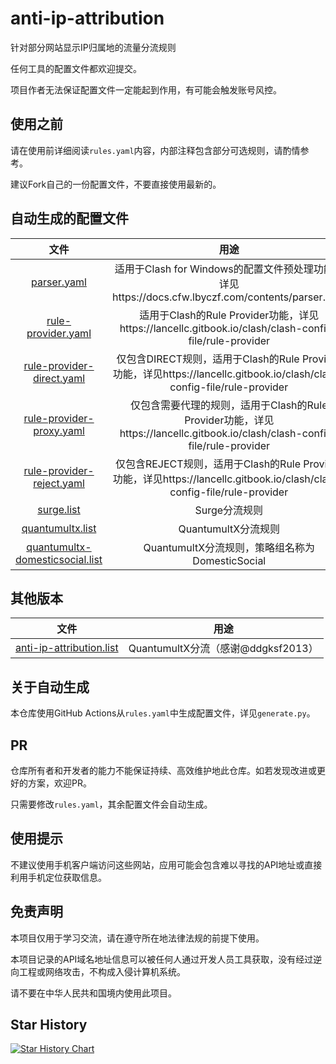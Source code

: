 # anti-ip-attribution
针对部分网站显示IP归属地的流量分流规则

任何工具的配置文件都欢迎提交。

项目作者无法保证配置文件一定能起到作用，有可能会触发账号风控。

## 使用之前
请在使用前详细阅读`rules.yaml`内容，内部注释包含部分可选规则，请酌情参考。

建议Fork自己的一份配置文件，不要直接使用最新的。

## 自动生成的配置文件
|                                     文件                                     |                                                            用途                                                             |
| :--------------------------------------------------------------------------: | :-------------------------------------------------------------------------------------------------------------------------: |
|                     [parser.yaml](generated/parser.yaml)                     |              适用于Clash for Windows的配置文件预处理功能，详见https://docs.cfw.lbyczf.com/contents/parser.html              |
|              [rule-provider.yaml](generated/rule-provider.yaml)              |            适用于Clash的Rule Provider功能，详见https://lancellc.gitbook.io/clash/clash-config-file/rule-provider            |
|       [rule-provider-direct.yaml](generated/rule-provider-direct.yaml)       |   仅包含DIRECT规则，适用于Clash的Rule Provider功能，详见https://lancellc.gitbook.io/clash/clash-config-file/rule-provider   |
|        [rule-provider-proxy.yaml](generated/rule-provider-proxy.yaml)        | 仅包含需要代理的规则，适用于Clash的Rule Provider功能，详见https://lancellc.gitbook.io/clash/clash-config-file/rule-provider |
|       [rule-provider-reject.yaml](generated/rule-provider-reject.yaml)       |   仅包含REJECT规则，适用于Clash的Rule Provider功能，详见https://lancellc.gitbook.io/clash/clash-config-file/rule-provider   |
|                      [surge.list](generated/surge.list)                      |                                                        Surge分流规则                                                        |
|                [quantumultx.list](generated/quantumultx.list)                |                                                     QuantumultX分流规则                                                     |
| [quantumultx-domesticsocial.list](generated/quantumultx-domesticsocial.list) |                                       QuantumultX分流规则，策略组名称为DomesticSocial                                       |

## 其他版本
|                                                            文件                                                            |                用途                |
| :------------------------------------------------------------------------------------------------------------------------: | :--------------------------------: |
| [anti-ip-attribution.list](https://raw.githubusercontent.com/ddgksf2013/Cuttlefish/master/Filter/anti-ip-attribution.list) | QuantumultX分流（感谢@ddgksf2013） |

## 关于自动生成
本仓库使用GitHub Actions从`rules.yaml`中生成配置文件，详见`generate.py`。

## PR
仓库所有者和开发者的能力不能保证持续、高效维护地此仓库。如若发现改进或更好的方案，欢迎PR。

只需要修改`rules.yaml`，其余配置文件会自动生成。

## 使用提示
不建议使用手机客户端访问这些网站，应用可能会包含难以寻找的API地址或直接利用手机定位获取信息。

## 免责声明
本项目仅用于学习交流，请在遵守所在地法律法规的前提下使用。

本项目记录的API域名地址信息可以被任何人通过开发人员工具获取，没有经过逆向工程或网络攻击，不构成入侵计算机系统。

请不要在中华人民共和国境内使用此项目。

## Star History
[![Star History Chart](https://api.star-history.com/svg?repos=lwd-temp/anti-ip-attribution&type=Date)](https://star-history.com/#lwd-temp/anti-ip-attribution&Date)
